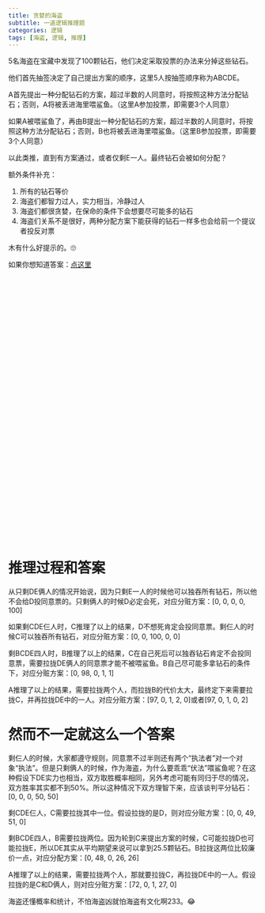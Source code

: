 ```yaml
---
title: 贪婪的海盗
subtitle: 一道逻辑推理题
categories: 逻辑
tags: [海盗, 逻辑, 推理]
---
```


5名海盗在宝藏中发现了100颗钻石，他们决定采取投票的办法来分掉这些钻石。

他们首先抽签决定了自己提出方案的顺序，这里5人按抽签顺序称为ABCDE。

A首先提出一种分配钻石的方案，超过半数的人同意时，将按照这种方法分配钻石；否则，A将被丢进海里喂鲨鱼。（这里A参加投票，即需要3个人同意）

<!--more-->

如果A被喂鲨鱼了，再由B提出一种分配钻石的方案，超过半数的人同意时，将按照这种方法分配钻石；否则，B也将被丢进海里喂鲨鱼。（这里B参加投票，即需要3个人同意）

以此类推，直到有方案通过，或者仅剩E一人。最终钻石会被如何分配？

额外条件补充：

1. 所有的钻石等价
2. 海盗们都智力过人，实力相当，冷静过人
3. 海盗们都很贪婪，在保命的条件下会想要尽可能多的钻石
4. 海盗们关系不是很好，两种分配方案下能获得的钻石一样多也会给前一个提议者投反对票

木有什么好提示的。🙄️

如果你想知道答案：[点这里](#推理过程和答案)

　

　

　

　

　

　

　

　

　

　

　

　

　

　

　

　

# 推理过程和答案

从只剩DE俩人的情况开始说，因为只剩E一人的时候他可以独吞所有钻石，所以他不会给D投同意票的。只剩俩人的时候D必定会死，对应分赃方案：[0, 0, 0, 0, 100]

如果剩CDE仨人时，C推理了以上的结果，D不想死肯定会投同意票。剩仨人的时候C可以独吞所有钻石，对应分赃方案：[0, 0, 100, 0, 0]

剩BCDE四人时，B推理了以上的结果，C在自己死后可以独吞钻石肯定不会投同意票，需要拉拢DE俩人的同意票才能不被喂鲨鱼。B自己尽可能多拿钻石的条件下，对应分赃方案：[0, 98, 0, 1, 1]

A推理了以上的结果，需要拉拢两个人，而拉拢B的代价太大，最终定下来需要拉拢C，并再拉拢DE中的一人。对应分赃方案：[97, 0, 1, 2, 0]或者[97, 0, 1, 0, 2]

# 然而不一定就这么一个答案

剩仨人的时候，大家都遵守规则，同意票不过半则还有两个“执法者”对一个对象“执法”。但是只剩俩人的时候，作为海盗，为什么要乖乖“伏法”喂鲨鱼呢？在这种假设下DE实力也相当，双方取胜概率相同，另外考虑可能有同归于尽的情况，双方胜率其实都不到50%。所以这种情况下双方理智下来，应该谈判平分钻石：[0, 0, 0, 50, 50]

剩CDE仨人，C需要拉拢其中一位。假设拉拢的是D，则对应分赃方案：[0, 0, 49, 51, 0]

剩BCDE四人，B需要拉拢两位。因为轮到C来提出方案的时候，C可能拉拢D也可能拉拢E，所以DE其实从平均期望来说可以拿到25.5颗钻石。B拉拢这两位比较廉价一点，对应分配方案：[0, 48, 0, 26, 26]

A推理了以上的结果，需要拉拢两个人，那就要拉拢C，再拉拢DE中的一人。假设拉拢的是C和D俩人，则对应分赃方案：[72, 0, 1, 27, 0]

海盗还懂概率和统计，不怕海盗凶就怕海盗有文化啊233。😂
